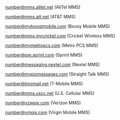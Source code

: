 
number@mms.alltel.net (AllTel MMS)

number@mms.att.net (AT&T MMS)

number@myboostmobile.com (Boosy Mobile MMS)

number@mms.mycricket.com (Cricket Wireless MMS)

number@mymetropcs.com (Metro PCS MMS)

number@pm.sprint.com (Sprint MMS)

number@messaging.nextel.com (Nextel MMS)

number@mypixmessages.com (Straight Talk MMS)

number@tmomail.net (T-Mobile MMS)

number@mms.uscc.net (U.S. Cellular MMS)

number@vzwpix.com (Verizon MMS)

number@vmpix.com (Virgin Mobile MMS)
